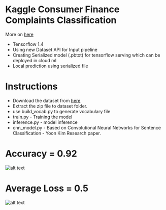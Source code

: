 # Kaggle Consumer Finance Complaints Classification

More on [here](https://www.kaggle.com/cfpb/us-consumer-finance-complaints)

- Tensorflow 1.4
- Using new Dataset API for Input pipeline
- Creating Serialized model (.pbtxt) for tensorflow serving which can be deployed in cloud ml
- Local prediction using serialized file

# Instructions

- Download the dataset from [here](https://drive.google.com/open?id=1j9d1zyEaxVRwTm2zjOiQdJ5SxcusvZ_N)
- Extract the zip file to dataset folder.
- use build_vocab.py to generate vocabulary file
- train.py - Training the model
- inference.py - model inference
- cnn_model.py - Based on Convolutional Neural Networks for Sentence Classification - Yoon Kim Research paper.

Accuracy = 0.92
===============
![alt text](https://github.com/kishorenayar/Machine-Learning-Solutions/blob/master/Problems-Solutions/text/finance-complaints/images/Accuracy.PNG)

Average Loss = 0.5
=====================
![alt text](https://github.com/kishorenayar/Machine-Learning-Solutions/blob/master/Problems-Solutions/text/finance-complaints/images/Loss.PNG)

